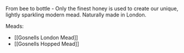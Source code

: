 From bee to bottle - Only the finest honey is used to create our unique, lightly sparkling modern mead. Naturally made in London.

Meads:

- [[Gosnells London Mead]]
- [[Gosnells Hopped Mead]]

